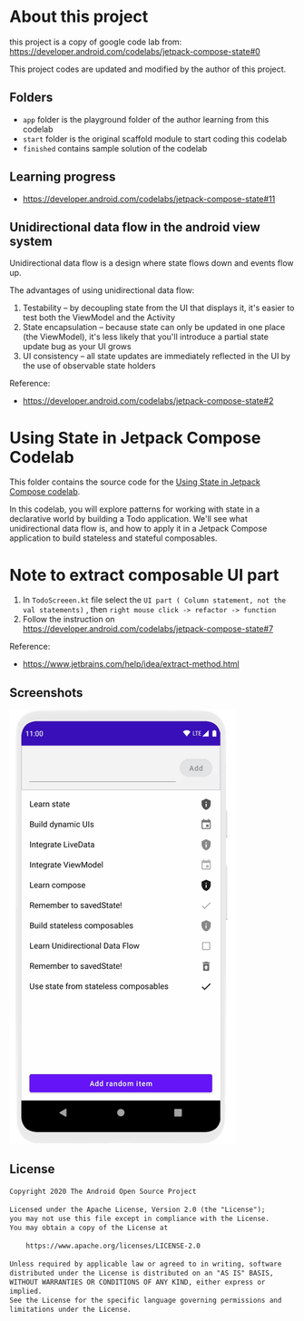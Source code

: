 # About this project
this project is a copy of google code lab from: https://developer.android.com/codelabs/jetpack-compose-state#0

This project codes are updated and modified by the author of this project. 

## Folders
* `app` folder is the playground folder of the author learning from this codelab
* `start` folder is the original scaffold module to start coding this codelab
* `finished` contains sample solution of the codelab

## Learning progress

* https://developer.android.com/codelabs/jetpack-compose-state#11

## Unidirectional data flow in the android view system
Unidirectional data flow is a design where state flows down and events flow up.

The advantages of using unidirectional data flow:

1. Testability – by decoupling state from the UI that displays it, it's easier to test both the ViewModel and the Activity
2. State encapsulation – because state can only be updated in one place (the ViewModel), it's less likely that you'll introduce a partial state update bug as your UI grows
3. UI consistency – all state updates are immediately reflected in the UI by the use of observable state holders

Reference: 
* https://developer.android.com/codelabs/jetpack-compose-state#2

# Using State in Jetpack Compose Codelab

This folder contains the source code for the [Using State in Jetpack Compose codelab](https://developer.android.com/codelabs/jetpack-compose-state).

In this codelab, you will explore patterns for working with state in a declarative world by building a Todo application. We'll see what unidirectional
data flow is, and how to apply it in a Jetpack Compose application to build stateless and stateful composables.

# Note to extract composable UI part
1. In `TodoScreeen.kt` file select the `UI part ( Column statement, not the val statements)` , then `right mouse click -> refactor -> function`
2. Follow the instruction on https://developer.android.com/codelabs/jetpack-compose-state#7

Reference:
* https://www.jetbrains.com/help/idea/extract-method.html


## Screenshots

![Finished code](screenshots/state_movie.gif "After: Animation of fully completed project")

## License

```
Copyright 2020 The Android Open Source Project

Licensed under the Apache License, Version 2.0 (the "License");
you may not use this file except in compliance with the License.
You may obtain a copy of the License at

    https://www.apache.org/licenses/LICENSE-2.0

Unless required by applicable law or agreed to in writing, software
distributed under the License is distributed on an "AS IS" BASIS,
WITHOUT WARRANTIES OR CONDITIONS OF ANY KIND, either express or implied.
See the License for the specific language governing permissions and
limitations under the License.
```
